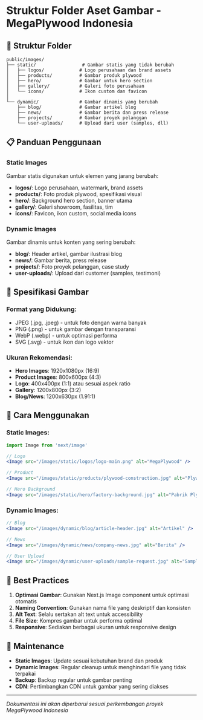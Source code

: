 # Struktur Folder Aset Gambar - MegaPlywood Indonesia

## 📁 Struktur Folder

```
public/images/
├── static/                 # Gambar statis yang tidak berubah
│   ├── logos/             # Logo perusahaan dan brand assets
│   ├── products/          # Gambar produk plywood
│   ├── hero/              # Gambar untuk hero section
│   ├── gallery/           # Galeri foto perusahaan
│   └── icons/             # Ikon custom dan favicon
│
└── dynamic/               # Gambar dinamis yang berubah
    ├── blog/              # Gambar artikel blog
    ├── news/              # Gambar berita dan press release
    ├── projects/          # Gambar proyek pelanggan
    └── user-uploads/      # Upload dari user (samples, dll)
```

## 📋 Panduan Penggunaan

### **Static Images**
Gambar statis digunakan untuk elemen yang jarang berubah:
- **logos/**: Logo perusahaan, watermark, brand assets
- **products/**: Foto produk plywood, spesifikasi visual
- **hero/**: Background hero section, banner utama
- **gallery/**: Galeri showroom, fasilitas, tim
- **icons/**: Favicon, ikon custom, social media icons

### **Dynamic Images**
Gambar dinamis untuk konten yang sering berubah:
- **blog/**: Header artikel, gambar ilustrasi blog
- **news/**: Gambar berita, press release
- **projects/**: Foto proyek pelanggan, case study
- **user-uploads/**: Upload dari customer (samples, testimoni)

## 🎨 Spesifikasi Gambar

### **Format yang Didukung:**
- JPEG (.jpg, .jpeg) - untuk foto dengan warna banyak
- PNG (.png) - untuk gambar dengan transparansi
- WebP (.webp) - untuk optimasi performa
- SVG (.svg) - untuk ikon dan logo vektor

### **Ukuran Rekomendasi:**
- **Hero Images**: 1920x1080px (16:9)
- **Product Images**: 800x600px (4:3)
- **Logo**: 400x400px (1:1) atau sesuai aspek ratio
- **Gallery**: 1200x800px (3:2)
- **Blog/News**: 1200x630px (1.91:1)

## 🚀 Cara Menggunakan

### **Static Images:**
```jsx
import Image from 'next/image'

// Logo
<Image src="/images/static/logos/logo-main.png" alt="MegaPlywood" />

// Product
<Image src="/images/static/products/plywood-construction.jpg" alt="Plywood Konstruksi" />

// Hero Background
<Image src="/images/static/hero/factory-background.jpg" alt="Pabrik Plywood" />
```

### **Dynamic Images:**
```jsx
// Blog
<Image src="/images/dynamic/blog/article-header.jpg" alt="Artikel" />

// News
<Image src="/images/dynamic/news/company-news.jpg" alt="Berita" />

// User Upload
<Image src="/images/dynamic/user-uploads/sample-request.jpg" alt="Sample" />
```

## 📝 Best Practices

1. **Optimasi Gambar**: Gunakan Next.js Image component untuk optimasi otomatis
2. **Naming Convention**: Gunakan nama file yang deskriptif dan konsisten
3. **Alt Text**: Selalu sertakan alt text untuk accessibility
4. **File Size**: Kompres gambar untuk performa optimal
5. **Responsive**: Sediakan berbagai ukuran untuk responsive design

## 🔧 Maintenance

- **Static Images**: Update sesuai kebutuhan brand dan produk
- **Dynamic Images**: Regular cleanup untuk menghindari file yang tidak terpakai
- **Backup**: Backup regular untuk gambar penting
- **CDN**: Pertimbangkan CDN untuk gambar yang sering diakses

---
*Dokumentasi ini akan diperbarui sesuai perkembangan proyek MegaPlywood Indonesia*
